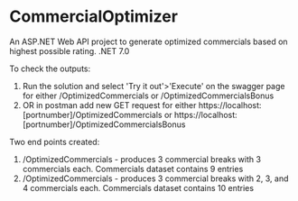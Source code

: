 # CommercialOptimizer
An ASP.NET Web API project to generate optimized commercials based on highest possible rating.
.NET 7.0

To check the outputs:
1. Run the solution and select 'Try it out'>'Execute' on the swagger page for either /OptimizedCommercials or /OptimizedCommercialsBonus
2. OR in postman add new GET request for either https://localhost:[portnumber]/OptimizedCommercials or https://localhost:[portnumber]/OptimizedCommercialsBonus

Two end points created:
1. /OptimizedCommercials - produces 3 commercial breaks with 3 commercials each. Commercials dataset contains 9 entries
2. /OptimizedCommercials - produces 3 commercial breaks with 2, 3, and 4 commercials each. Commercials dataset contains 10 entries
